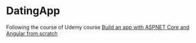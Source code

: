 # DatingApp

Following the course of Udemy course [Build an app with ASPNET Core and Angular from scratch](https://www.udemy.com/build-an-app-with-aspnet-core-and-angular-from-scratch/learn/v4/t/lecture/11237490?start=0)

